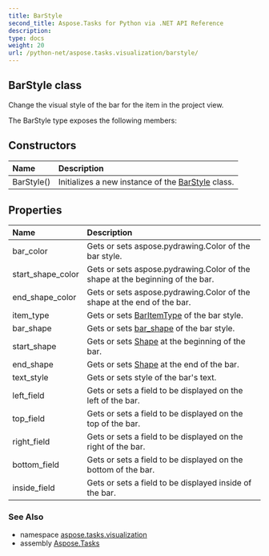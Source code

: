 ```yaml
---
title: BarStyle
second_title: Aspose.Tasks for Python via .NET API Reference
description: 
type: docs
weight: 20
url: /python-net/aspose.tasks.visualization/barstyle/
---
```


## BarStyle class

Change the visual style of the bar for the item in the project view.

The BarStyle type exposes the following members:
## Constructors
| Name | Description |
| :- | :- |
|BarStyle()|Initializes a new instance of the [BarStyle](/tasks/python-net/aspose.tasks.visualization/barstyle/) class.|
## Properties
| Name | Description |
| :- | :- |
|bar_color|Gets or sets aspose.pydrawing.Color of the bar style.|
|start_shape_color|Gets or sets aspose.pydrawing.Color of the shape at the beginning of the bar.|
|end_shape_color|Gets or sets aspose.pydrawing.Color of the shape at the end of the bar.|
|item_type|Gets or sets [BarItemType](/tasks/python-net/aspose.tasks.visualization/baritemtype/) of the bar style.|
|bar_shape|Gets or sets [bar_shape](/tasks/python-net/aspose.tasks.visualization/barstyle/) of the bar style.|
|start_shape|Gets or sets [Shape](/tasks/python-net/aspose.tasks.visualization/shape/) at the beginning of the bar.|
|end_shape|Gets or sets [Shape](/tasks/python-net/aspose.tasks.visualization/shape/) at the end of the bar.|
|text_style|Gets or sets style of the bar's text.|
|left_field|Gets or sets a field to be displayed on the left of the bar.|
|top_field|Gets or sets a field to be displayed on the top of the bar.|
|right_field|Gets or sets a field to be displayed on the right of the bar.|
|bottom_field|Gets or sets a field to be displayed on the bottom of the bar.|
|inside_field|Gets or sets a field to be displayed inside of the bar.|

### See Also

* namespace [aspose.tasks.visualization](/tasks/python-net/aspose.tasks.visualization/)
* assembly [Aspose.Tasks](/tasks/python-net/)

